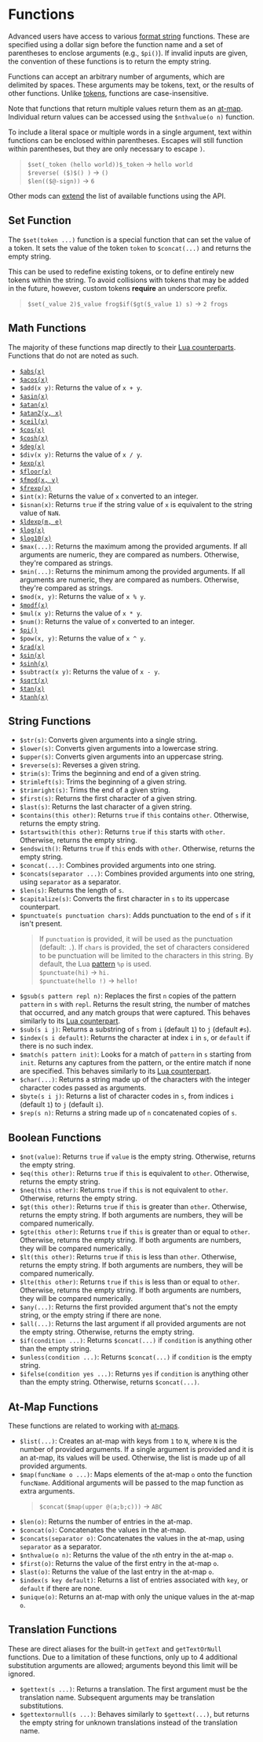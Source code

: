 # Functions

Advanced users have access to various [format string](./format-strings.md) functions.
These are specified using a dollar sign before the function name and a set of parentheses to enclose arguments (e.g., `$pi()`).
If invalid inputs are given, the convention of these functions is to return the empty string.

Functions can accept an arbitrary number of arguments, which are delimited by spaces.
These arguments may be tokens, text, or the results of other functions.
Unlike [tokens](./format-string-tokens.md), functions are case-insensitive.

Note that functions that return multiple values return them as an [at-map](./format-string-at-maps.md).
Individual return values can be accessed using the `$nthvalue(o n)` function.

To include a literal space or multiple words in a single argument, text within functions can be enclosed within parentheses.
Escapes will still function within parentheses, but they are only necessary to escape `)`.

> `$set(_token (hello world))$_token` → `hello world`  
> `$reverse( ($)$() )` → `()`  
> `$len(($@-sign))` → `6`

Other mods can [extend](./format-string-extensions.md) the list of available functions using the API.

## Set Function

The `$set(token ...)` function is a special function that can set the value of a token.
It sets the value of the token `token` to `$concat(...)` and returns the empty string.

This can be used to redefine existing tokens, or to define entirely new tokens within the string.
To avoid collisions with tokens that may be added in the future, however, custom tokens **require** an underscore prefix.
> `$set(_value 2)$_value frog$if($gt($_value 1) s)` → `2 frogs`

## Math Functions

The majority of these functions map directly to their [Lua counterparts](https://www.lua.org/manual/5.1/manual.html#5.6).
Functions that do not are noted as such.

- [`$abs(x)`](https://www.lua.org/manual/5.1/manual.html#pdf-math.abs)
- [`$acos(x)`](https://www.lua.org/manual/5.1/manual.html#pdf-math.acos)
- `$add(x y)`: Returns the value of `x + y`.
- [`$asin(x)`](https://www.lua.org/manual/5.1/manual.html#pdf-math.asin)
- [`$atan(x)`](https://www.lua.org/manual/5.1/manual.html#pdf-math.atan)
- [`$atan2(y, x)`](https://www.lua.org/manual/5.1/manual.html#pdf-math.atan2)
- [`$ceil(x)`](https://www.lua.org/manual/5.1/manual.html#pdf-math.ceil)
- [`$cos(x)`](https://www.lua.org/manual/5.1/manual.html#pdf-math.cos)
- [`$cosh(x)`](https://www.lua.org/manual/5.1/manual.html#pdf-math.cosh)
- [`$deg(x)`](https://www.lua.org/manual/5.1/manual.html#pdf-math.deg)
- `$div(x y)`: Returns the value of `x / y`.
- [`$exp(x)`](https://www.lua.org/manual/5.1/manual.html#pdf-math.exp)
- [`$floor(x)`](https://www.lua.org/manual/5.1/manual.html#pdf-math.floor)
- [`$fmod(x, y)`](https://www.lua.org/manual/5.1/manual.html#pdf-math.fmod)
- [`$frexp(x)`](https://www.lua.org/manual/5.1/manual.html#pdf-math.frexp)
- `$int(x)`: Returns the value of `x` converted to an integer.
- `$isnan(x)`: Returns `true` if the string value of `x` is equivalent to the string value of `NaN`.
- [`$ldexp(m, e)`](https://www.lua.org/manual/5.1/manual.html#pdf-math.ldexp)
- [`$log(x)`](https://www.lua.org/manual/5.1/manual.html#pdf-math.log)
- [`$log10(x)`](https://www.lua.org/manual/5.1/manual.html#pdf-math.log10)
- `$max(...)`: Returns the maximum among the provided arguments. If all arguments are numeric, they are compared as numbers. Otherwise, they're compared as strings.
- `$min(...)`: Returns the minimum among the provided arguments. If all arguments are numeric, they are compared as numbers. Otherwise, they're compared as strings.
- `$mod(x, y)`: Returns the value of `x % y`.
- [`$modf(x)`](https://www.lua.org/manual/5.1/manual.html#pdf-math.modf)
- `$mul(x y)`: Returns the value of `x * y`.
- `$num()`: Returns the value of `x` converted to an integer.
- [`$pi()`](https://www.lua.org/manual/5.1/manual.html#pdf-math.pi)
- `$pow(x, y)`: Returns the value of `x ^ y`.
- [`$rad(x)`](https://www.lua.org/manual/5.1/manual.html#pdf-math.rad)
- [`$sin(x)`](https://www.lua.org/manual/5.1/manual.html#pdf-math.sin)
- [`$sinh(x)`](https://www.lua.org/manual/5.1/manual.html#pdf-math.sinh)
- `$subtract(x y)`: Returns the value of `x - y`.
- [`$sqrt(x)`](https://www.lua.org/manual/5.1/manual.html#pdf-math.sqrt)
- [`$tan(x)`](https://www.lua.org/manual/5.1/manual.html#pdf-math.tan)
- [`$tanh(x)`](https://www.lua.org/manual/5.1/manual.html#pdf-math.tanh)

## String Functions

- `$str(s)`: Converts given arguments into a single string.
- `$lower(s)`: Converts given arguments into a lowercase string.
- `$upper(s)`: Converts given arguments into an uppercase string.
- `$reverse(s)`: Reverses a given string.
- `$trim(s)`: Trims the beginning and end of a given string.
- `$trimleft(s)`: Trims the beginning of a given string.
- `$trimright(s)`: Trims the end of a given string.
- `$first(s)`: Returns the first character of a given string.
- `$last(s)`: Returns the last character of a given string.
- `$contains(this other)`: Returns `true` if `this` contains `other`. Otherwise, returns the empty string.
- `$startswith(this other)`: Returns `true` if `this` starts with `other`. Otherwise, returns the empty string.
- `$endswith()`: Returns `true` if `this` ends with `other`. Otherwise, returns the empty string.
- `$concat(...)`: Combines provided arguments into one string.
- `$concats(separator ...)`: Combines provided arguments into one string, using `separator` as a separator.
- `$len(s)`: Returns the length of `s`.
- `$capitalize(s)`: Converts the first character in `s` to its uppercase counterpart.
- `$punctuate(s punctuation chars)`: Adds punctuation to the end of `s` if it isn't present.
    > If `punctuation` is provided, it will be used as the punctuation (default: `.`).
    > If `chars` is provided, the set of characters considered to be punctuation will be limited to the characters in this string.
    > By default, the Lua [pattern](https://www.lua.org/manual/5.1/manual.html#5.4.1) `%p` is used.  
    > `$punctuate(hi)` → `hi.`  
    > `$punctuate(hello !)` → `hello!`
- `$gsub(s pattern repl n)`: Replaces the first `n` copies of the pattern `pattern` in `s` with `repl`. Returns the result string, the number of matches that occurred, and any match groups that were captured. This behaves similarly to its [Lua counterpart](https://www.lua.org/manual/5.1/manual.html#pdf-string.gsub).
- `$sub(s i j)`: Returns a substring of `s` from `i` (default `1`) to `j` (default `#s`).
- `$index(s i default)`: Returns the character at index `i` in `s`, or `default` if there is no such index.
- `$match(s pattern init)`: Looks for a match of `pattern` in `s` starting from `init`. Returns any captures from the pattern, or the entire match if none are specified. This behaves similarly to its [Lua counterpart](https://www.lua.org/manual/5.1/manual.html#pdf-string.match).
- `$char(...)`: Returns a string made up of the characters with the integer character codes passed as arguments.
- `$byte(s i j)`: Returns a list of character codes in `s`, from indices `i` (default `1`) to `j` (default `i`).
- `$rep(s n)`: Returns a string made up of `n` concatenated copies of `s`.

## Boolean Functions

- `$not(value)`: Returns `true` if `value` is the empty string. Otherwise, returns the empty string.
- `$eq(this other)`: Returns `true` if `this` is equivalent to `other`. Otherwise, returns the empty string.
- `$neq(this other)`: Returns `true` if `this` is not equivalent to `other`. Otherwise, returns the empty string.
- `$gt(this other)`: Returns `true` if `this` is greater than `other`. Otherwise, returns the empty string. If both arguments are numbers, they will be compared numerically.
- `$gte(this other)`: Returns `true` if `this` is greater than or equal to `other`. Otherwise, returns the empty string. If both arguments are numbers, they will be compared numerically.
- `$lt(this other)`: Returns `true` if `this` is less than `other`. Otherwise, returns the empty string. If both arguments are numbers, they will be compared numerically.
- `$lte(this other)`: Returns `true` if `this` is less than or equal to `other`. Otherwise, returns the empty string. If both arguments are numbers, they will be compared numerically.
- `$any(...)`: Returns the first provided argument that's not the empty string, or the empty string if there are none.
- `$all(...)`: Returns the last argument if all provided arguments are not the empty string. Otherwise, returns the empty string.
- `$if(condition ...)`: Returns `$concat(...)` if `condition` is anything other than the empty string.
- `$unless(condition ...)`: Returns `$concat(...)` if `condition` is the empty string.
- `$ifelse(condition yes ...)`: Returns `yes` if `condition` is anything other than the empty string. Otherwise, returns `$concat(...)`.

## At-Map Functions

These functions are related to working with [at-maps](./format-string-at-maps.md).

- `$list(...)`: Creates an at-map with keys from `1` to `N`, where `N` is the number of provided arguments. If a single argument is provided and it is an at-map, its values will be used. Otherwise, the list is made up of all provided arguments.
- `$map(funcName o ...)`: Maps elements of the at-map `o` onto the function `funcName`. Additional arguments will be passed to the map function as extra arguments.
    > `$concat($map(upper @(a;b;c)))` → `ABC`
- `$len(o)`: Returns the number of entries in the at-map.
- `$concat(o)`: Concatenates the values in the at-map.
- `$concats(separator o)`: Concatenates the values in the at-map, using `separator` as a separator.
- `$nthvalue(o n)`: Returns the value of the `n`th entry in the at-map `o`.
- `$first(o)`: Returns the value of the first entry in the at-map `o`.
- `$last(o)`: Returns the value of the last entry in the at-map `o`.
- `$index(s key default)`: Returns a list of entries associated with `key`, or `default` if there are none.
- `$unique(o)`: Returns an at-map with only the unique values in the at-map `o`.


## Translation Functions

These are direct aliases for the built-in `getText` and `getTextOrNull` functions.
Due to a limitation of these functions, only up to 4 additional substitution arguments are allowed; arguments beyond this limit will be ignored.

- `$gettext(s ...)`: Returns a translation. The first argument must be the translation name. Subsequent arguments may be translation substitutions.
- `$gettextornull(s ...)`: Behaves similarly to `$gettext(...)`, but returns the empty string for unknown translations instead of the translation name.

